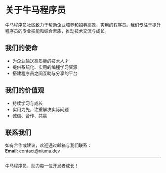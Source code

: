# 关于牛马程序员

牛马程序员社区致力于帮助企业培养和招募高效、实用的程序员。我们专注于提升程序员的专业技能和综合素质，推动技术交流与成长。

## 我们的使命

- 为企业输送高质量的技术人才
- 提供系统化、实用的编程学习资源
- 搭建程序员之间互助与分享的平台

## 我们的价值观
 
- 持续学习与成长
- 实用为先，注重解决实际问题
- 诚信、合作、共赢

## 联系我们

如有合作或建议，欢迎通过邮箱与我们联系：  
**Email:** contact@niuma.dev

---

牛马程序员，助力每一位开发者成长！